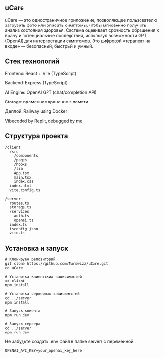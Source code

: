## uCare

uCare — это одностраничное приложение, позволяющее пользователю загрузить фото или описать симптомы, чтобы мгновенно получить анализ состояния здоровья. Система оценивает срочность обращения к врачу и потенциальные последствия, используя возможности GPT (OpenAI) для интерпретации симптомов. Это цифровой «терапевт на входе» — безопасный, быстрый и умный.

## Стек технологий
Frontend: React + Vite (TypeScript)

Backend: Express (TypeScript)

AI Engine: OpenAI GPT (chat/completion API)

Storage: временное хранение в памяти

Деплой:  Railway using Docker

Vibecoded by Replit, debugged by me

## Структура проекта
```
/client
  /src
    /components
    /pages
    /hooks
    /lib
    App.tsx
    main.tsx
    index.css
  index.html
  vite.config.ts

/server
  routes.ts
  storage.ts          
  /services
    auth.ts
    openai.ts
  index.ts
  tsconfig.json
  vite.ts
```
##  Установка и запуск
```
# Клонируем репозиторий
git clone https://github.com/Nurswizz/uCare.git
cd uCare

# Установка клиентских зависимостей
cd client
npm install

# Установка серверных зависимостей
cd ../server
npm install

# Запуск клиента
npm run dev

# Запуск сервера
cd ../server
npm run dev
```

Не забудьте создать .env файл в папке server/ с переменной:

```
OPENAI_API_KEY=your_openai_key_here
```
